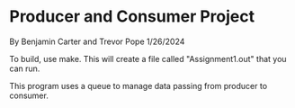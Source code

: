 # Producer and Consumer Project
By Benjamin Carter and Trevor Pope
1/26/2024

To build, use make. 
This will create a file called "Assignment1.out" that you can run.

This program uses a queue to manage data passing from producer to consumer.

